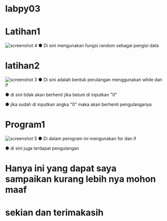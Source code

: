 # labpy03

# Latihan1
![screenshot 4](https://user-images.githubusercontent.com/46735790/53014460-1fc2e980-347b-11e9-9d85-65a56148cde6.png)
● Di sini mengunakan fungsi random sebagai pengisi data


# latihan2
![screenshot 3](https://user-images.githubusercontent.com/46735790/53014456-1df92600-347b-11e9-9e98-8f82ccc3f761.png)
● Di sini adalah bentuk perulangan menggunakan while dan if

● di sini tidak akan berhenti jika belum di inputkan "0"

● jika sudah di inputkan angka "0" maka akan berhenti pengulanganya


# Program1
![screenshot 5](https://user-images.githubusercontent.com/46735790/53014467-27828e00-347b-11e9-831d-dace680348c1.png)
● Di dalam perogram ini mengunakan for dan if 

● di sini juga terdapat pengulangan



# Hanya ini yang dapat saya sampaikan kurang lebih nya mohon maaf
# sekian dan terimakasih

